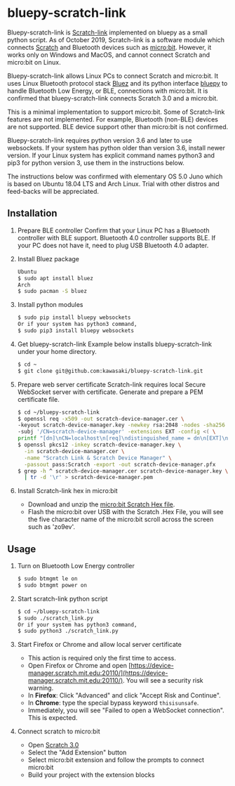 # bluepy-scratch-link

Bluepy-scratch-link is [Scratch-link](https://github.com/LLK/scratch-link)
implemented on bluepy as a small python script. As of October 2019, Scratch-link
is a software module which connects [Scratch](https://scratch.mit.edu/) and
Bluetooth devices such as [micro:bit](https://microbit.org/). However, it works
only on Windows and MacOS, and cannot connect Scratch and micro:bit on Linux.

Bluepy-scratch-link allows Linux PCs to connect Scratch and micro:bit. It uses
Linux Bluetooth protocol stack [Bluez](http://www.bluez.org/) and its python
interface [bluepy](https://github.com/IanHarvey/bluepy) to handle Bluetooth Low
Energy, or BLE, connections with micro:bit. It is confirmed that
bluepy-scratch-link connects Scratch 3.0 and a micro:bit.

This is a minimal implementation to support micro:bit. Some of Scratch-link
features are not implemented. For example, Bluetooth (non-BLE) devices are not
supported. BLE device support other than micro:bit is not confirmed.

Bluepy-scratch-link requires python version 3.6 and later to use websockets.
If your system has python older than version 3.6, install newer version. If your
Linux system has explicit command names python3 and pip3 for python version 3,
use them in the instructions below.

The instructions below was confirmed with elementary OS 5.0 Juno which is
based on Ubuntu 18.04 LTS and Arch Linux. Trial with other distros and
feed-backs will be appreciated.

Installation
------------
1. Prepare BLE controller
   Confirm that your Linux PC has a Bluetooth controller with BLE support.
   Bluetooth 4.0 controller supports BLE. If your PC does not have it, need
   to plug USB Bluetooth 4.0 adapter.

2. Install Bluez package
    ```sh
    Ubuntu
    $ sudo apt install bluez
    Arch
    $ sudo pacman -S bluez
    ```

3. Install python modules
    ```sh
    $ sudo pip install bluepy websockets
    Or if your system has python3 command,
    $ sudo pip3 install bluepy websockets
    ```

4. Get bluepy-scratch-link
   Example below installs bluepy-scratch-link under your home directory.
    ```sh
    $ cd ~
    $ git clone git@github.com:kawasaki/bluepy-scratch-link.git
    ```

5. Prepare web server certificate
    Scratch-link requires local Secure WebSocket server with certificate.
    Generate and prepare a PEM certificate file.
    ```sh
    $ cd ~/bluepy-scratch-link
    $ openssl req -x509 -out scratch-device-manager.cer \
    -keyout scratch-device-manager.key -newkey rsa:2048 -nodes -sha256 \
    -subj '/CN=scratch-device-manager' -extensions EXT -config <( \
    printf "[dn]\nCN=localhost\n[req]\ndistinguished_name = dn\n[EXT]\nsubjectAltName=DNS:localhost\nkeyUsage=digitalSignature\nextendedKeyUsage=serverAuth")
    $ openssl pkcs12 -inkey scratch-device-manager.key \
      -in scratch-device-manager.cer \
      -name "Scratch Link & Scratch Device Manager" \
      -passout pass:Scratch -export -out scratch-device-manager.pfx
    $ grep -h ^ scratch-device-manager.cer scratch-device-manager.key \
      | tr -d '\r' > scratch-device-manager.pem
      ```

6. Install Scratch-link hex in micro:bit
    * Download and unzip the [micro:bit Scratch Hex file](https://downloads.scratch.mit.edu/microbit/scratch-microbit-1.1.0.hex.zip).
    * Flash the micro:bit over USB with the Scratch .Hex File, you will see the
      five character name of the micro:bit scroll across the screen such as
      'zo9ev'.

Usage
-----
1. Turn on Bluetooth Low Energy controller
    ```sh
    $ sudo btmgmt le on
    $ sudo btmgmt power on
    ```

2. Start scratch-link python script
    ```sh
    $ cd ~/bluepy-scratch-link
    $ sudo ./scratch_link.py
    Or if your system has python3 command,
    $ sudo python3 ./scratch_link.py
    ```

3. Start Firefox or Chrome and allow local server certificate
    * This action is required only the first time to access.
    * Open Firefox or Chrome and open [https://device-manager.scratch.mit.edu:20110/](https://device-manager.scratch.mit.edu:20110/). You will see a security risk warning.
    * In **Firefox**: Click "Advanced" and click "Accept Risk and Continue".
    * In **Chrome**: type the special bypass keyword `thisisunsafe`.
    * Immediately, you will see "Failed to open a WebSocket connection". This is expected.


4. Connect scratch to micro:bit
    * Open [Scratch 3.0](https://scratch.mit.edu/)
    * Select the "Add Extension" button
    * Select micro:bit extension and follow the prompts to connect micro:bit
    * Build your project with the extension blocks
